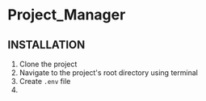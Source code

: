 # Project_Manager
## INSTALLATION  
1. Clone the project
2. Navigate to the project's root directory using terminal
3. Create ``.env`` file 
4. 
